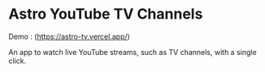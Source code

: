 # Astro YouTube TV Channels

Demo : (https://astro-tv.vercel.app/)

An app to watch live YouTube streams, such as TV channels, with a single click.


